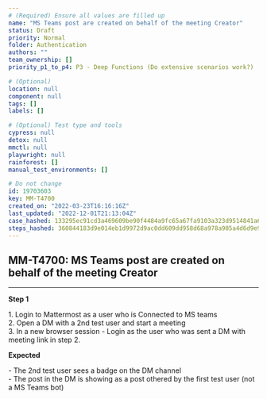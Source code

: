 ```yaml
---
# (Required) Ensure all values are filled up
name: "MS Teams post are created on behalf of the meeting Creator"
status: Draft
priority: Normal
folder: Authentication
authors: ""
team_ownership: []
priority_p1_to_p4: P3 - Deep Functions (Do extensive scenarios work?)

# (Optional)
location: null
component: null
tags: []
labels: []

# (Optional) Test type and tools
cypress: null
detox: null
mmctl: null
playwright: null
rainforest: []
manual_test_environments: []

# Do not change
id: 19703603
key: MM-T4700
created_on: "2022-03-23T16:16:16Z"
last_updated: "2022-12-01T21:13:04Z"
case_hashed: 133295ec91cd3a469609be90f4484a9fc65a67fa9103a323d9514841a6ac2c14614ce43e0a25c734016a7648c4d34946
steps_hashed: 360844183d9e014eb1d9972d9ac0dd609dd958d68a978a905a4d6d9e978fe497a63f9a213b198226c9d8eba4ae601dbd
---
```


<!-- (Auto-generated) Based on frontmatter's "key" and "name" -->

## MM-T4700: MS Teams post are created on behalf of the meeting Creator

---

**Step 1**

1\. Login to Mattermost as a user who is Connected to MS teams\
2\. Open a DM with a 2nd test user and start a meeting\
3\. In a new browser session - Login as the user who was sent a DM with meeting link in step 2.

**Expected**

\- The 2nd test user sees a badge on the DM channel\
\- The post in the DM is showing as a post othered by the first test user (not a MS Teams bot)
